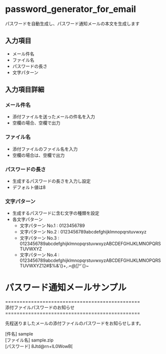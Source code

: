 # password_generator_for_email
パスワードを自動生成し、パスワード通知メールの本文を生成します

## 入力項目
- メール件名
- ファイル名
- パスワードの長さ
- 文字パターン

## 入力項目詳細
### メール件名
- 添付ファイルを送ったメールの件名を入力
- 空欄の場合、空欄で出力

### ファイル名
- 添付ファイルのファイル名を入力
- 空欄の場合は、空欄で出力

### パスワードの長さ
- 生成するパスワードの長さを入力し設定
- デフォルト値は8

### 文字パターン
- 生成するパスワードに含む文字の種類を設定
- 各文字パターン
  - 文字パターン No.1 : 0123456789
  - 文字パターン No.2 : 0123456789abcdefghijklmnopqrstuvwxyz
  - 文字パターン No.3 : 0123456789abcdefghijklmnopqrstuvwxyzABCDEFGHIJKLMNOPQRSTUVWXYZ
  - 文字パターン No.4 : 0123456789abcdefghijklmnopqrstuvwxyzABCDEFGHIJKLMNOPQRSTUVWXYZ12#$%&'()+,._=@[]^_`{}~


# パスワード通知メールサンプル
<p>
===============================================<br>
        添付ファイルパスワードのお知らせ<br>
===============================================<br>

先程送りましたメールの添付ファイルのパスワードをお知らせします。<br>

 [件名] sample <br>
 [ファイル名] sample.zip <br>
 [パスワード] 8Jtd@rn+IL0WowB[ <br>
 </p>
